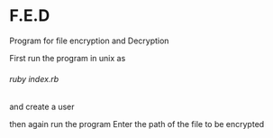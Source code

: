 # F.E.D

Program for file encryption and Decryption

First run the program in unix as

###### ruby index.rb

and create a user

then again run the program
Enter the path of the file to be encrypted
